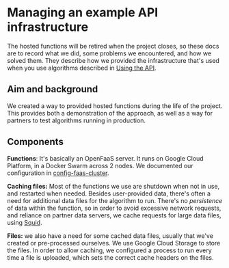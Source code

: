 # Managing an example API infrastructure

The hosted functions will be retired when the project closes, so these docs are to record what we did, some problems we encountered, and how we solved them. They describe how we provided the infrastructure that's used when you use algorithms described in [Using the API](using-the-api/).

## Aim and background

We created a way to provided hosted functions during the life of the project. This provides both a demonstration of the approach, as well as a way for partners to test algorithms running in production.

## Components

**Functions**: It's basically an OpenFaaS server. It runs on Google Cloud Platform, in a Docker Swarm across 2 nodes. We documented our configuration in [config-faas-cluster](https://github.com/disarm-platform/config-faas-cluster).

**Caching files:** Most of the functions we use are shutdown when not in use, and restarted when needed. Besides user-provided data, there's often a need for additional data files for the algorithm to run. There's no _persistence_ of data within the function, so in order to avoid excessive network requests, and reliance on partner data servers, we cache requests for large data files, using [Squid](http://www.squid-cache.org/).

**Files:** we also have a need for some cached data files, usually that we've created or pre-processed ourselves. We use Google Cloud Storage to store the files. In order to allow caching, we configured a process to run every time a file is uploaded, which sets the correct cache headers on the files.



